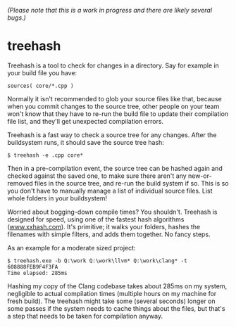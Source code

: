 
*(Please note that this is a work in progress and there are likely several bugs.)*
# treehash
Treehash is a tool to check for changes in a directory. Say for example in your build file you have:

    sources( core/*.cpp )

Normally it isn't recommended to glob your source files like that, because when you commit changes to the source tree, other people on your team won't know that they have to re-run the build file to update their compilation file list, and they'll get unexpected compilation errors.

Treehash is a fast way to check a source tree for any changes. After the buildsystem runs, it should save the source tree hash:

    $ treehash -e .cpp core*

Then in a pre-compilation event, the source tree can be hashed again and checked against the saved one, to make sure there aren't any new-or-removed files in the source tree, and re-run the build system if so. This is so you don't have to manually manage a list of individual source files. List whole folders in your buildsystem!

Worried about bogging-down compile times? You shouldn't. Treehash is designed for speed, using one of the fastest hash algorithms (www.xxhash.com). It's primitive; it walks your folders, hashes the filenames with simple filters, and adds them together. No fancy steps.

As an example for a moderate sized project:

    $ treehash.exe -b Q:\work Q:\work\llvm* Q:\work\clang* -t
    608888FEB9F4F3FA
    Time elapsed: 285ms

Hashing my copy of the Clang codebase takes about 285ms on my system, negligible to actual compilation times (multiple hours on my machine for fresh build). The treehash might take some (several seconds) longer on some passes if the system needs to cache things about the files, but that's a step that needs to be taken for compilation anyway.
